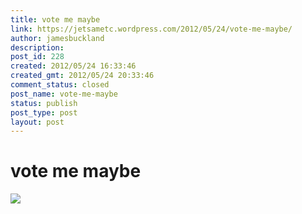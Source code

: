 ```yaml
---
title: vote me maybe
link: https://jetsametc.wordpress.com/2012/05/24/vote-me-maybe/
author: jamesbuckland
description: 
post_id: 228
created: 2012/05/24 16:33:46
created_gmt: 2012/05/24 20:33:46
comment_status: closed
post_name: vote-me-maybe
status: publish
post_type: post
layout: post
---
```


# vote me maybe

![](http://i.imm.io/q4kD.jpeg)